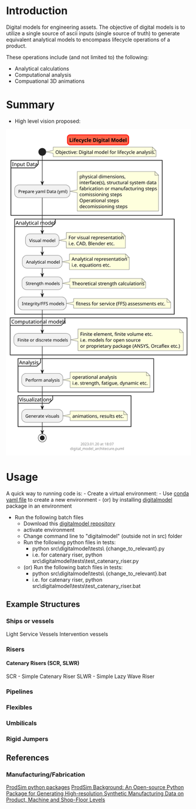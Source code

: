 # Introduction

Digital models for engineering assets. The objective of digital models is to utilize a single source of ascii inputs (single source of truth) to generate equivalent analytical models to encompass lifecycle operations of a product. 

These operations include (and not limited to) the following:
- Analytical calculations
- Computational analysis
- Compuational 3D animations

# Summary

- High level vision proposed:
<img src="docs/digital_model_architecure.svg" width=auto, height=auto/>


# Usage

A quick way to running code is:
    - Create a virtual environment:
        - Use [conda yaml file](https://raw.githubusercontent.com/vamseeachanta/digitalmodel/master/dev_tools/environment.yml) to create a new environment
        - (or) by installing [digitalmodel]((https://github.com/vamseeachanta/digitalmodel)) package in an environment
- Run the following batch files
    - Download this [digitalmodel repository](https://github.com/vamseeachanta/digitalmodel)
    - activate environment
    - Change command line to "digitalmodel" (outside not in src) folder
    - Run the following python files in tests:
        - python src\digitalmodel\tests\ {change_to_relevant}.py
        - i.e. for catenary riser, python src\digitalmodel\tests\test_catenary_riser.py
    - (or) Run the following batch files in tests:
        - python src\digitalmodel\tests\ {change_to_relevant}.bat
        - i.e. for catenary riser, python src\digitalmodel\tests\test_catenary_riser.bat


## Example Structures

### Ships or vessels

Light Service Vessels
Intervention vessels

### Risers

#### Catenary Risers (SCR, SLWR)

SCR - Simple Catenary Riser
SLWR - Simple Lazy Wave Riser

### Pipelines



### Flexibles

### Umbilicals

### Rigid Jumpers



## References


### Manufacturing/Fabrication

[ProdSim python packages](https://github.com/FuchsTom/ProdSim)
[ProdSim Background: An Open-source Python Package for Generating High-resolution Synthetic Manufacturing Data on Product, Machine and Shop-Floor Levels](https://www.sciencedirect.com/science/article/pii/S2212827122004395)
